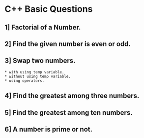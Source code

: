 # C++ Basic Questions

## 1] Factorial of a Number.

## 2] Find the given number is even or odd.

## 3] Swap two numbers.

    * with using temp variable.
    * without using temp variable.
    * using operators.

## 4] Find the greatest among three numbers.

## 5] Find the greatest among ten numbers.

## 6] A number is prime or not.

